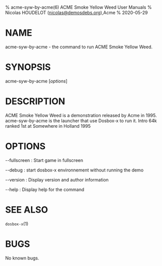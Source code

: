 % acme-syw-by-acme(6) ACME Smoke Yellow Weed User Manuals
% Nicolas HOUDELOT (nicolas@demosdebs.org),Acme
% 2020-05-29

# NAME
acme-syw-by-acme - the command to run ACME Smoke Yellow Weed.

# SYNOPSIS
acme-syw-by-acme [*options*]

# DESCRIPTION
ACME Smoke Yellow Weed is a demonstration released by Acme in 1995.
acme-syw-by-acme is the launcher that use Dosbox-x to run it.
Intro 64k ranked 1st at Somewhere in Holland 1995

# OPTIONS
\--fullscreen
:   Start game in fullscreen

\--debug
:   start dosbox-x environnement without running the demo

\--version
:   Display version and author information

\--help
:   Display help for the command

# SEE ALSO
`dosbox-x`(1)

# BUGS
No known bugs.
